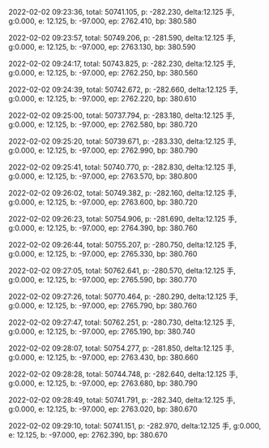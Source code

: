 2022-02-02 09:23:36, total: 50741.105, p: -282.230, delta:12.125 手, g:0.000, e: 12.125, b: -97.000, ep: 2762.410, bp: 380.580

2022-02-02 09:23:57, total: 50749.206, p: -281.590, delta:12.125 手, g:0.000, e: 12.125, b: -97.000, ep: 2763.130, bp: 380.590

2022-02-02 09:24:17, total: 50743.825, p: -282.230, delta:12.125 手, g:0.000, e: 12.125, b: -97.000, ep: 2762.250, bp: 380.560

2022-02-02 09:24:39, total: 50742.672, p: -282.660, delta:12.125 手, g:0.000, e: 12.125, b: -97.000, ep: 2762.220, bp: 380.610

2022-02-02 09:25:00, total: 50737.794, p: -283.180, delta:12.125 手, g:0.000, e: 12.125, b: -97.000, ep: 2762.580, bp: 380.720

2022-02-02 09:25:20, total: 50739.671, p: -283.330, delta:12.125 手, g:0.000, e: 12.125, b: -97.000, ep: 2762.990, bp: 380.790

2022-02-02 09:25:41, total: 50740.770, p: -282.830, delta:12.125 手, g:0.000, e: 12.125, b: -97.000, ep: 2763.570, bp: 380.800

2022-02-02 09:26:02, total: 50749.382, p: -282.160, delta:12.125 手, g:0.000, e: 12.125, b: -97.000, ep: 2763.600, bp: 380.720

2022-02-02 09:26:23, total: 50754.906, p: -281.690, delta:12.125 手, g:0.000, e: 12.125, b: -97.000, ep: 2764.390, bp: 380.760

2022-02-02 09:26:44, total: 50755.207, p: -280.750, delta:12.125 手, g:0.000, e: 12.125, b: -97.000, ep: 2765.330, bp: 380.760

2022-02-02 09:27:05, total: 50762.641, p: -280.570, delta:12.125 手, g:0.000, e: 12.125, b: -97.000, ep: 2765.590, bp: 380.770

2022-02-02 09:27:26, total: 50770.464, p: -280.290, delta:12.125 手, g:0.000, e: 12.125, b: -97.000, ep: 2765.790, bp: 380.760

2022-02-02 09:27:47, total: 50762.251, p: -280.730, delta:12.125 手, g:0.000, e: 12.125, b: -97.000, ep: 2765.190, bp: 380.740

2022-02-02 09:28:07, total: 50754.277, p: -281.850, delta:12.125 手, g:0.000, e: 12.125, b: -97.000, ep: 2763.430, bp: 380.660

2022-02-02 09:28:28, total: 50744.748, p: -282.640, delta:12.125 手, g:0.000, e: 12.125, b: -97.000, ep: 2763.680, bp: 380.790

2022-02-02 09:28:49, total: 50741.791, p: -282.340, delta:12.125 手, g:0.000, e: 12.125, b: -97.000, ep: 2763.020, bp: 380.670

2022-02-02 09:29:10, total: 50741.151, p: -282.970, delta:12.125 手, g:0.000, e: 12.125, b: -97.000, ep: 2762.390, bp: 380.670
